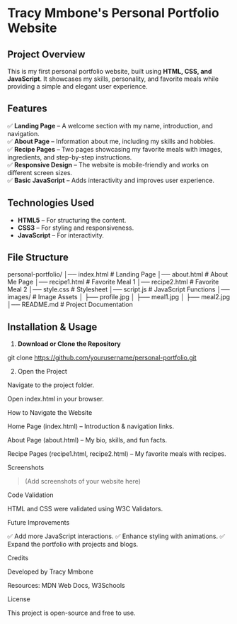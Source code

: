 # Tracy Mmbone's Personal Portfolio Website  

## Project Overview  
This is my first personal portfolio website, built using **HTML, CSS, and JavaScript**. It showcases my skills, personality, and favorite meals while providing a simple and elegant user experience.  

## Features  
✅ **Landing Page** – A welcome section with my name, introduction, and navigation.  
✅ **About Page** – Information about me, including my skills and hobbies.  
✅ **Recipe Pages** – Two pages showcasing my favorite meals with images, ingredients, and step-by-step instructions.  
✅ **Responsive Design** – The website is mobile-friendly and works on different screen sizes.  
✅ **Basic JavaScript** – Adds interactivity and improves user experience.  

## Technologies Used  
- **HTML5** – For structuring the content.  
- **CSS3** – For styling and responsiveness.  
- **JavaScript** – For interactivity.  

## File Structure

personal-portfolio/
│── index.html        # Landing Page
│── about.html        # About Me Page
│── recipe1.html      # Favorite Meal 1
│── recipe2.html      # Favorite Meal 2
│── style.css         # Stylesheet
│── script.js         # JavaScript Functions
│── images/           # Image Assets
│    ├── profile.jpg
│    ├── meal1.jpg
│    ├── meal2.jpg
│── README.md         # Project Documentation

## Installation & Usage  
1. **Download or Clone the Repository**  

git clone https://github.com/yourusername/personal-portfolio.git

2. Open the Project

Navigate to the project folder.

Open index.html in your browser.




How to Navigate the Website

Home Page (index.html) – Introduction & navigation links.

About Page (about.html) – My bio, skills, and fun facts.

Recipe Pages (recipe1.html, recipe2.html) – My favorite meals with recipes.


Screenshots

> (Add screenshots of your website here)



Code Validation

HTML and CSS were validated using W3C Validators.


Future Improvements

✅ Add more JavaScript interactions.
✅ Enhance styling with animations.
✅ Expand the portfolio with projects and blogs.

Credits

Developed by Tracy Mmbone

Resources: MDN Web Docs, W3Schools


License

This project is open-source and free to use.
